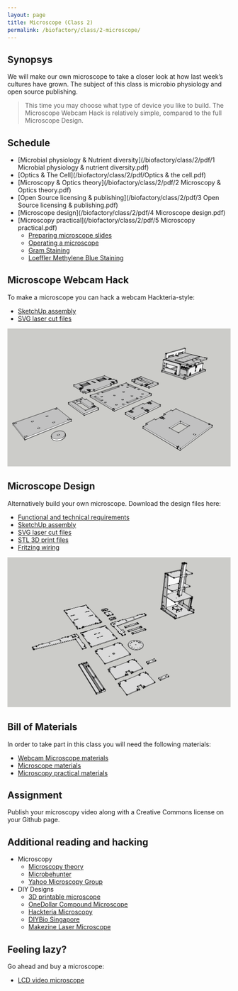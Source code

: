 ```yaml
---
layout: page
title: Microscope (Class 2)
permalink: /biofactory/class/2-microscope/
---
```


## Synopsys

We will make our own microscope to take a closer look at how last week’s
cultures have grown. The subject of this class is microbio physiology and
open source publishing. 

> This time you may choose what type of device you like to build. The Microscope Webcam Hack is relatively simple, compared to the full Microscope Design.

## Schedule

* [Microbial physiology & Nutrient diversity](/biofactory/class/2/pdf/1 Microbial physiology & nutrient diversity.pdf)
* [Optics & The Cell](/biofactory/class/2/pdf/Optics & the cell.pdf)
* [Microscopy & Optics theory](/biofactory/class/2/pdf/2 Microscopy & Optics theory.pdf)
* [Open Source licensing & publishing](/biofactory/class/2/pdf/3 Open Source licensing & publishing.pdf)
* [Microscope design](/biofactory/class/2/pdf/4 Microscope design.pdf)
* [Microscopy practical](/biofactory/class/2/pdf/5 Microscopy practical.pdf)
  * [Preparing microscope slides](/biofactory/class/2-microscope/preparing-slides/)
  * [Operating a microscope](/biofactory/class/2-microscope/operating-microscope/)
  * [Gram Staining](/biofactory/class/2-microscope/gram-staining/)
  * [Loeffler Methylene Blue Staining](/biofactory/class/2-microscope/loeffler-staining/)

## Microscope Webcam Hack

To make a microscope you can hack a webcam Hackteria-style:

* [SketchUp assembly](/biofactory/class/2/Webcam-Microscope-Sketchup.skp)
* [SVG laser cut files](/biofactory/class/2/Webcam-Microscope-SVGs.zip)

![Webcam Microscope](/biofactory/class/2/Webcam-Microscope.png)

## Microscope Design

Alternatively build your own microscope. Download the design files here:

* [Functional and technical requirements](/biofactory/class/2-microscope/requirements/)
* [SketchUp assembly](/biofactory/class/2/Microscope-Sketchup.skp)
* [SVG laser cut files](/biofactory/class/2/Microscope-SVGs.zip)
* [STL 3D print files](/biofactory/class/2/Microscope-STLs.zip)
* [Fritzing wiring](/biofactory/class/2/Microscope-Fritzing.fzz)

![Microscope](/biofactory/class/2/Microscope.png)

## Bill of Materials

In order to take part in this class you will need the following materials:

* [Webcam Microscope materials](/biofactory/class/2-microscope/webcam-microscope-materials/)
* [Microscope materials](/biofactory/class/2-microscope/microscope-materials/)
* [Microscopy practical materials](/biofactory/class/2-microscope/microscopy-materials/)

## Assignment

Publish your microscopy video along with a Creative Commons license on your Github page.

## Additional reading and hacking

* Microscopy
  * [Microscopy theory](http://micro.magnet.fsu.edu/primer/anatomy/anatomy.html)
  * [Microbehunter](http://www.microbehunter.com/)
  * [Yahoo Microscopy Group](https://groups.yahoo.com/neo/groups/Microscope/info)
* DIY Designs
  * [3D printable microscope](http://www.thingiverse.com/thing:77450)
  * [OneDollar Compound Microscope](http://www.funsci.com/fun3_en/ucomp1/ucomp1.htm)
  * [Hackteria Microscopy](http://hackteria.org/wiki/index.php/DIY_microscopy)
  * [DIYBio Singapore](https://diybiosingapore.wordpress.com/2014/06/22/diy-webcam-microscope-sg-style-2/)
  * [Makezine Laser Microscope](http://makezine.com/projects/make-36-boards/laser-projection-microscope/)

## Feeling lazy?

Go ahead and buy a microscope:

* [LCD video microscope](https://www.conrad.nl/nl/bresser-lcd-microscoop-35-inch-40x-1600x-815889.html)
